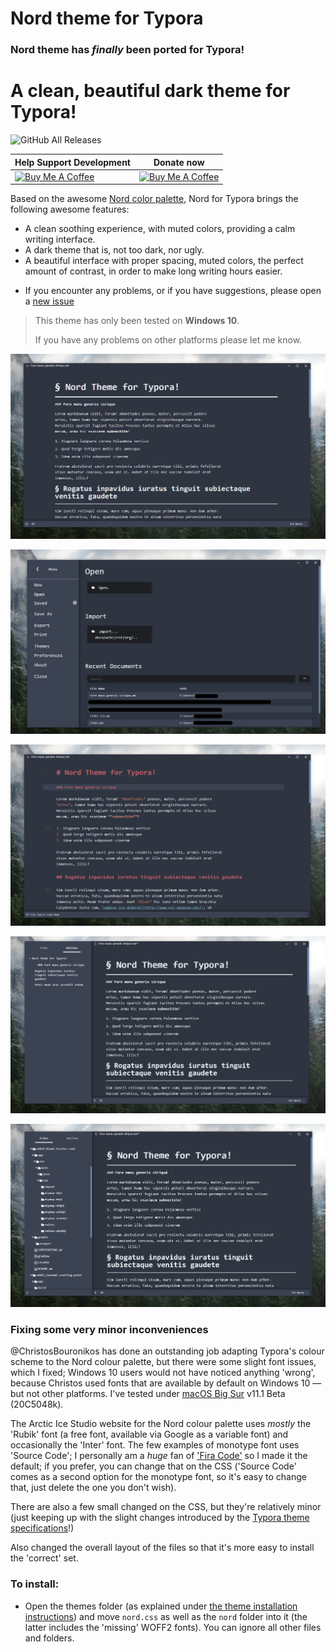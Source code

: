 
# **Nord** theme for Typora

### **Nord** theme has *finally* been ported for Typora!

# A clean, beautiful dark theme for Typora!
![GitHub All Releases](https://img.shields.io/github/downloads/ChristosBouronikos/typora-nord-theme/total?color=%23c060a1&style=flat-square)


| Help Support Development                                     | Donate now |                   
| ------------------------------------------------------------ | ------------------------------------------------------------ |
| <a href="https://www.buymeacoffee.com/chrisbouronikos" target="_blank"><img src="https://cdn.buymeacoffee.com/buttons/default-red.png" alt="Buy Me A Coffee" width="360" height="80"></a> | <a href="https://paypal.me/christosbouronikos" target="_blank"><img src="https://i.imgur.com/Fc70eDk.png" alt="Buy Me A Coffee" width="300" height="100"></a> |



Based on the awesome [Nord color palette](https://www.nordtheme.com/), Nord for Typora brings the following awesome features:

- A clean soothing experience, with muted colors, providing a calm writing interface.
- A dark theme that is, not too dark, nor ugly. 
- A beautiful interface with proper spacing, muted colors, the perfect amount of contrast, in order to make long writing hours easier.
* If you encounter any problems, or if you have suggestions, please open a [new issue](https://github.com/ChristosBouronikos/typora-nord-theme/issues/new)  


> This theme has only been tested on **Windows 10**. 
>
> If you have any problems on other platforms please let me know.


![](/media/nord1.png)

![](/media/nord2.png)

![](/media/nord3.png)

![](/media/nord4.png)

![](/media/nord5.png)

### Fixing some very minor inconveniences

@ChristosBouronikos has done an outstanding job adapting Typora's colour scheme to the Nord colour palette, but there were some slight font issues, which I fixed; Windows 10 users would not have noticed anything 'wrong', because Christos used fonts that are available by default on Windows 10 — but not other platforms. I've tested under [macOS Big Sur](https://en.wikipedia.org/wiki/MacOS_Big_Sur) v11.1 Beta (20C5048k).

The Arctic Ice Studio website for the Nord colour palette uses _mostly_ the 'Rubik' font (a free font, available via Google as a variable font) and occasionally the 'Inter' font. The few examples of monotype font uses 'Source Code'; I personally am a _huge_ fan of ['Fira Code'](https://github.com/tonsky/FiraCode) so I made it the default; if you prefer, you can change that on the CSS ('Source Code' comes as a second option for the monotype font, so it's easy to change that, just delete the one you don't wish).

There are also a few small changed on the CSS, but they're relatively minor (just keeping up with the slight changes introduced by the [Typora theme specifications](https://theme.typora.io/doc/Write-Custom-Theme/)!)

Also changed the overall layout of the files so that it's more easy to install the 'correct' set.

### To install:

- Open the themes folder (as explained under [the theme installation instructions](https://theme.typora.io/doc/Install-Theme/)) and move `nord.css` as well as the `nord` folder into it (the latter includes the 'missing' WOFF2 fonts). You can ignore all other files and folders.